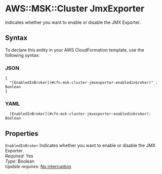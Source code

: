 # AWS::MSK::Cluster JmxExporter<a name="aws-properties-msk-cluster-jmxexporter"></a>

Indicates whether you want to enable or disable the JMX Exporter\.

## Syntax<a name="aws-properties-msk-cluster-jmxexporter-syntax"></a>

To declare this entity in your AWS CloudFormation template, use the following syntax:

### JSON<a name="aws-properties-msk-cluster-jmxexporter-syntax.json"></a>

```
{
  "[EnabledInBroker](#cfn-msk-cluster-jmxexporter-enabledinbroker)" : Boolean
}
```

### YAML<a name="aws-properties-msk-cluster-jmxexporter-syntax.yaml"></a>

```
  [EnabledInBroker](#cfn-msk-cluster-jmxexporter-enabledinbroker): Boolean
```

## Properties<a name="aws-properties-msk-cluster-jmxexporter-properties"></a>

`EnabledInBroker` <a name="cfn-msk-cluster-jmxexporter-enabledinbroker"></a>
Indicates whether you want to enable or disable the JMX Exporter\.  
_Required_: Yes  
_Type_: Boolean  
_Update requires_: [No interruption](https://docs.aws.amazon.com/AWSCloudFormation/latest/UserGuide/using-cfn-updating-stacks-update-behaviors.html#update-no-interrupt)

